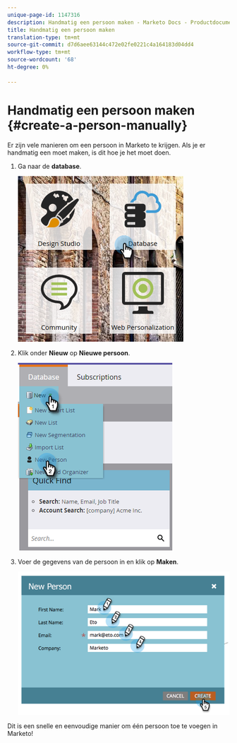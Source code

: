 ```yaml
---
unique-page-id: 1147316
description: Handmatig een persoon maken - Marketo Docs - Productdocumentatie
title: Handmatig een persoon maken
translation-type: tm+mt
source-git-commit: d7d6aee63144c472e02fe0221c4a164183d04dd4
workflow-type: tm+mt
source-wordcount: '68'
ht-degree: 0%

---
```



# Handmatig een persoon maken {#create-a-person-manually}

Er zijn vele manieren om een persoon in Marketo te krijgen. Als je er handmatig een moet maken, is dit hoe je het moet doen.

1. Ga naar de **database**.

   ![](assets/db-1.png)

1. Klik onder **Nieuw** op **Nieuwe persoon**.

   ![](assets/two-2.png)

1. Voer de gegevens van de persoon in en klik op **Maken**.

   ![](assets/three-2.png)

Dit is een snelle en eenvoudige manier om één persoon toe te voegen in Marketo!